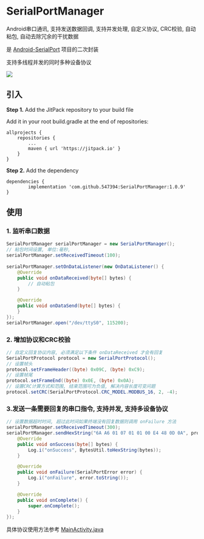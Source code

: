 # SerialPortManager
Android串口通讯, 支持发送数据回调, 支持并发处理, 自定义协议, CRC校验, 自动粘包, 自动去除冗余的干扰数据

是 [Android-SerialPort](https://github.com/Geek8ug/Android-SerialPort) 项目的二次封装

支持多线程并发的同时多种设备协议

[![](https://jitpack.io/v/547394/SerialPortManager.svg)](https://jitpack.io/#547394/SerialPortManager)

## 引入

**Step 1.** Add the JitPack repository to your build file

Add it in your root build.gradle at the end of repositories:


	allprojects {
		repositories {
			...
			maven { url 'https://jitpack.io' }
		}
	}


**Step 2.** Add the dependency


	dependencies {
	        implementation 'com.github.547394:SerialPortManager:1.0.9'
	}


## 使用

### 1. 监听串口数据
```java
SerialPortManager serialPortManager = new SerialPortManager();
// 粘包时间设置, 单位:毫秒,
serialPortManager.setReceivedTimeout(100);
        
serialPortManager.setOnDataListener(new OnDataListener() {
    @Override
    public void onDataReceived(byte[] bytes) {
        // 自动粘包
    }

    @Override
    public void onDataSend(byte[] bytes) {
    }
});
serialPortManager.open("/dev/ttyS0", 115200);

```

### 2. 增加协议和CRC校验
```java
// 自定义回复协议内容, 必须满足以下条件 onDataReceived 才会有回复
SerialPortProtocol protocol = new SerialPortProtocol();
// 设置帧头
protocol.setFrameHeader((byte) 0x09C, (byte) 0xC9);
// 设置帧尾
protocol.setFrameEnd((byte) 0x0E, (byte) 0x0A);
// 设置CRC计算方式和范围, 结束范围可为负值, 解决内容长度可变问题
protocol.setCRC(SerialPortProtocol.CRC_MODEL.MODBUS_16, 2, -4);
```

### 3.发送一条需要回复的串口指令, 支持并发, 支持多设备协议
```java
// 设置数据超时时间, 超过此时间如果终端没有回复数据则调用 onFailure 方法
serialPortManager.setReceivedTimeout(300);
serialPortManager.sendHexString("6A A6 01 07 01 01 00 E4 48 0D 0A", protocol, new OnReportListener() {
    @Override
    public void onSuccess(byte[] bytes) {
        Log.i("onSuccess", BytesUtil.toHexString(bytes));
    }

    @Override
    public void onFailure(SerialPortError error) {
        Log.i("onFailure", error.toString());
    }

    @Override
    public void onComplete() {
        super.onComplete();
    }
});
```

具体协议使用方法参考 [MainActivity.java](https://github.com/547394/SerialPortManager/blob/master/app/src/main/java/com/tim/serialport/MainActivity.java)
